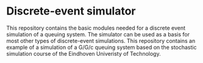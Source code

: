 # Discrete-event simulator
This repository contains the basic modules needed for a discrete event simulation of a queuing system. 
The simulator can be used as a basis for most other types of discrete-event simulations. This repository contains an example of a simulation of a G/G/c queuing system based on the stochastic simulation course of the Eindhoven Univeristy of Technology.
